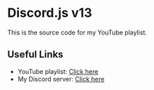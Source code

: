 # Discord.js v13
This is the source code for my YouTube playlist.

## Useful Links
- YouTube playlist: [Click here](https://www.youtube.com/playlist?list=PLIyfGwNKOLhTGJ___wOb0B63zLMz9MfaL)
- My Discord server: [Click here](https://discord.gg/wACSb5qcpm)
